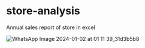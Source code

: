 # store-analysis
Annual sales report of store in excel

![WhatsApp Image 2024-01-02 at 01 11 39_31d3b5b8](https://github.com/Snehal1915/store-analysis/assets/152618224/6ec951e9-5a19-49f0-9852-a301a25bef07)
